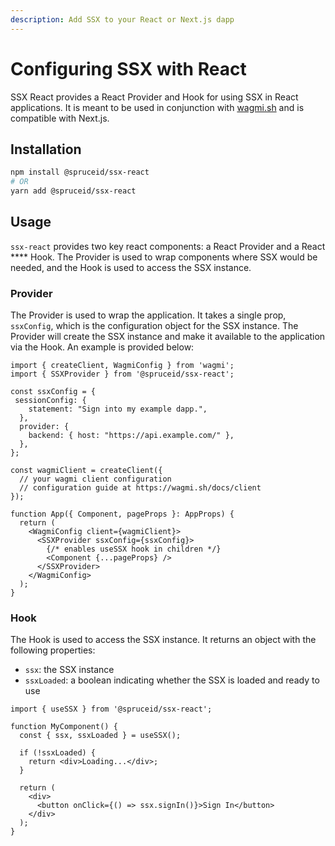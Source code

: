 ```yaml
---
description: Add SSX to your React or Next.js dapp
---
```


# Configuring SSX with React

SSX React provides a React Provider and Hook for using SSX in React applications. It is meant to be used in conjunction with [wagmi.sh](https://wagmi.sh/) and is compatible with Next.js.

## Installation

```bash
npm install @spruceid/ssx-react
# OR
yarn add @spruceid/ssx-react
```

## Usage

`ssx-react` provides two key react components: a React Provider and a React **** Hook. The Provider is used to wrap components where SSX would be needed, and the Hook is used to access the SSX instance.

### Provider

The Provider is used to wrap the application. It takes a single prop, `ssxConfig`, which is the configuration object for the SSX instance. The Provider will create the SSX instance and make it available to the application via the Hook. An example is provided below:

```tsx
import { createClient, WagmiConfig } from 'wagmi';
import { SSXProvider } from '@spruceid/ssx-react';

const ssxConfig = {
 sessionConfig: {
    statement: "Sign into my example dapp.",
  },
  provider: {
    backend: { host: "https://api.example.com/" },
  },
};

const wagmiClient = createClient({
  // your wagmi client configuration
  // configuration guide at https://wagmi.sh/docs/client
});

function App({ Component, pageProps }: AppProps) {
  return (
    <WagmiConfig client={wagmiClient}>
      <SSXProvider ssxConfig={ssxConfig}>
        {/* enables useSSX hook in children */}
        <Component {...pageProps} />
      </SSXProvider>
    </WagmiConfig>
  );
}
```

### Hook

The Hook is used to access the SSX instance. It returns an object with the following properties:

* `ssx`: the SSX instance
* `ssxLoaded`: a boolean indicating whether the SSX is loaded and ready to use

```tsx
import { useSSX } from '@spruceid/ssx-react';

function MyComponent() {
  const { ssx, ssxLoaded } = useSSX();

  if (!ssxLoaded) {
    return <div>Loading...</div>;
  }

  return (
    <div>
      <button onClick={() => ssx.signIn()}>Sign In</button>
    </div>
  );
}
```
